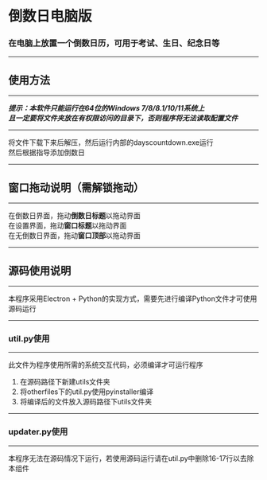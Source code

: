 # 倒数日电脑版
### 在电脑上放置一个倒数日历，可用于考试、生日、纪念日等
***
## 使用方法
***
***提示：本软件只能运行在64位的Windows 7/8/8.1/10/11系统上<br>且一定要将文件夹放在有权限访问的目录下，否则程序将无法读取配置文件***
***
将文件下载下来后解压，然后运行内部的dayscountdown.exe运行<br>
然后根据指导添加倒数日
***
## 窗口拖动说明（需解锁拖动）
***
在倒数日界面，拖动**倒数日标题**以拖动界面<br>
在设置界面，拖动**窗口标题**以拖动界面<br>
在无倒数日界面，拖动**窗口顶部**以拖动界面
***
## 源码使用说明
***
本程序采用Electron + Python的实现方式，需要先进行编译Python文件才可使用源码运行<br>
***
### util.py使用
***
此文件为程序使用所需的系统交互代码，必须编译才可运行程序
1. 在源码路径下新建utils文件夹
2. 将otherfiles下的util.py使用pyinstaller编译
3. 将编译后的文件放入源码路径下utils文件夹
***
### updater.py使用
***
本程序无法在源码情况下运行，若使用源码运行请在util.py中删除16-17行以去除本组件

